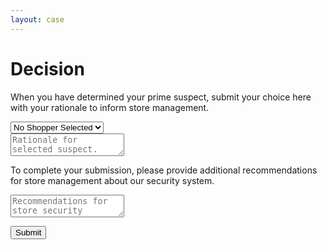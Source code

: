 ```yaml
---
layout: case
---
```

<div class="content decision-form" data-view="decision">
    <h1 class="uppercase">Decision</h1>
    <p>When you have determined your prime suspect, submit your choice here with your rationale to inform store management.</p>
    <div class="form">
        <select class="long-select">
            <option value="None" selected>No Shopper Selected</option>
            <option value="Shopper #1263">Shopper #1263</option>
            <option value="Shopper #6871">Shopper #6871</option>
            <option value="Shopper #6362">Shopper #6362</option>
            <option value="Shopper #1943">Shopper #1943</option>
            <option value="Shopper #2193">Shopper #2193</option>
        </select>
    </div>
    <div class="form">
        <textarea id="rationale" placeholder="Rationale for selected suspect."></textarea>
    </div>
    <div id="secret-form" class="hidden">
        <p>To complete your submission, please provide additional recommendations for store management about our security system.</p>
        <div class="form">
            <textarea id="recommendations" placeholder="Recommendations for store security system."></textarea>
        </div>
    </div>
    <p class="message"></p>
    <div class="form">
        <button>Submit</button>
    </div>
</div>